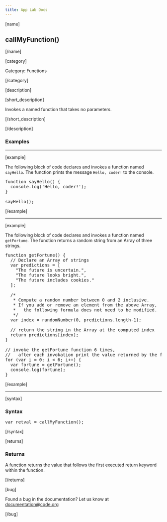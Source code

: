 ```yaml
---
title: App Lab Docs
---
```


[name]

## callMyFunction()

[/name]


[category]

Category: Functions

[/category]

[description]

[short_description]

Invokes a named function that takes no parameters.

[/short_description]

[/description]

### Examples
____________________________________________________

[example]

The following block of code declares and invokes a function named `sayHello`. The function prints the message `Hello, coder!` to the console.

<pre>
function sayHello() {
  console.log('Hello, coder!');
}

sayHello();
</pre>

[/example]
____________________________________________________

[example]

The following block of code declares and invokes a function named `getFortune`. The function returns a random string from an Array of three strings.

<pre>
function getFortune() {
  // Declare an Array of strings
  var predictions = [
    "The future is uncertain.",
    "The future looks bright.",
    "The future includes cookies."
  ];

  /*
   * Compute a random number between 0 and 2 inclusive.
   * If you add or remove an element from the above Array,
   *   the following formula does not need to be modified.
   */
  var index = randomNumber(0, predictions.length-1);

  // return the string in the Array at the computed index
  return predictions[index];
}

// invoke the getFortune function 6 times,
//   after each invokation print the value returned by the function to the console.
for (var i = 0; i < 6; i++) {
  var fortune = getFortune();
  console.log(fortune);
}
</pre>

[/example]

____________________________________________________

[syntax]

### Syntax
<pre>
var retval = callMyFunction();
</pre>

[/syntax]

[returns]

### Returns
A function returns the value that follows the first executed return keyword within the function.

[/returns]

[bug]

Found a bug in the documentation? Let us know at documentation@code.org

[/bug]
